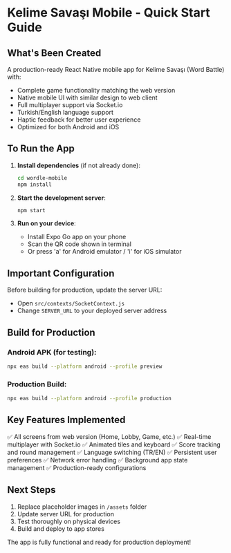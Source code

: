 # Kelime Savaşı Mobile - Quick Start Guide

## What's Been Created

A production-ready React Native mobile app for Kelime Savaşı (Word Battle) with:
- Complete game functionality matching the web version
- Native mobile UI with similar design to web client
- Full multiplayer support via Socket.io
- Turkish/English language support
- Haptic feedback for better user experience
- Optimized for both Android and iOS

## To Run the App

1. **Install dependencies** (if not already done):
   ```bash
   cd wordle-mobile
   npm install
   ```

2. **Start the development server**:
   ```bash
   npm start
   ```

3. **Run on your device**:
   - Install Expo Go app on your phone
   - Scan the QR code shown in terminal
   - Or press 'a' for Android emulator / 'i' for iOS simulator

## Important Configuration

Before building for production, update the server URL:
- Open `src/contexts/SocketContext.js`
- Change `SERVER_URL` to your deployed server address

## Build for Production

### Android APK (for testing):
```bash
npx eas build --platform android --profile preview
```

### Production Build:
```bash
npx eas build --platform android --profile production
```

## Key Features Implemented

✅ All screens from web version (Home, Lobby, Game, etc.)
✅ Real-time multiplayer with Socket.io
✅ Animated tiles and keyboard
✅ Score tracking and round management
✅ Language switching (TR/EN)
✅ Persistent user preferences
✅ Network error handling
✅ Background app state management
✅ Production-ready configurations

## Next Steps

1. Replace placeholder images in `/assets` folder
2. Update server URL for production
3. Test thoroughly on physical devices
4. Build and deploy to app stores

The app is fully functional and ready for production deployment!
